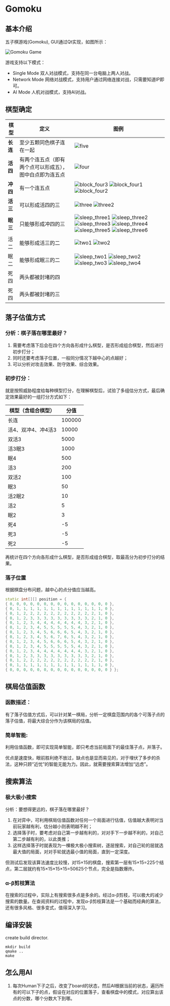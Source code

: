 # Gomoku

## 基本介绍

五子棋游戏(Gomoku), GUI通过Qt实现，如图所示：

![Gomoku Game](img/single-mode.png)

游戏支持以下模式：
- Single Mode
    双人对战模式，支持在同一台电脑上两人对战。
- Network Mode
    网络对战模式，支持用户通过网络连接对战，只需要知道IP即可。
- AI Mode
    人机对战模式，支持AI对战。

## 棋型确定

| 棋型     | 定义                                                     | 图例                                                         |
| -------- | -------------------------------------------------------- | ------------------------------------------------------------ |
| **长连** | 至少五颗同色棋子连在一起                                 | ![five](img/five.jpg)                 |
| **活四** | 有两个连五点（即有两个点可以形成五），图中白点即为连五点 | ![four](img/four.jpg)                 |
| **冲四** | 有一个连五点                                             | ![block_four3](img/block_four3.jpg) ![block_four1](img/block_four1.jpg) ![block_four2](img/block_four2.jpg) |
| **活三** | 可以形成活四的三                                         | ![three](img/three.jpg)  ![three2](img/three2.jpg) |
| **眠三** | 只能够形成冲四的三                                       | ![sleep_three1](img/sleep_three1.jpg)   ![sleep_three2](img/sleep_three2.jpg)  ![sleep_three3](img/sleep_three3.jpg)  ![sleep_three4](img/sleep_three4.jpg) ![sleep_three5](img/sleep_three5.jpg) ![sleep_three6](img/sleep_three6.jpg) |
| 活二     | 能够形成活三的二                                         | ![two1](img/two1.jpg) ![two2](img/two2.jpg) |
| 眠二     | 能够形成眠三的二                                         | ![sleep_two1](img/sleep_two1.jpg) ![sleep_two2](img/sleep_two2.jpg) ![sleep_two3](img/sleep_two3.jpg) ![sleep_two4](img/sleep_two4.jpg) |
| 死四     | 两头都被封堵的四                                         |                                                              |
| 死四     | 两头都被封堵的三                                         |                                                              |



## 落子估值方式

### 分析：棋子落在哪里最好？

1. 需要考虑落下后会在四个方向各形成什么棋型，是否形成组合棋型，然后进行初步打分；
2. 同时还要考虑落子位置，一般同分情况下越中心的点越好；
3. 可以分析对攻击效果、防守效果、综合效果。

### 初步打分：

就是按照威胁程度给每种棋型打分，在理解棋型后，试验了多组估分方式，最后确定效果最好的一组打分方式如下：

| 棋型（含组合棋型） | 分值   |
| ------------------ | ------ |
| 长连               | 100000 |
| 活4、双冲4、冲4活3 | 10000  |
| 双活3              | 5000   |
| 活3眠3             | 1000   |
| 眠4                | 500    |
| 活3                | 200    |
| 双活2              | 100    |
| 眠3                | 50     |
| 活2眠2             | 10     |
| 活2                | 5      |
| 眠2                | 3      |
| 死4                | -5     |
| 死3                | -5     |
| 死2                | -5     |

再统计在四个方向各形成什么棋型，是否形成组合棋型，取最高分为初步打分的结果。

### 落子位置

根据棋盘分布问题，越中心的点分值应当越高。

```c++
static int[][] position = {
{ 0, 0, 0, 0, 0, 0, 0, 0, 0, 0, 0, 0, 0, 0, 0 },
{ 0, 1, 1, 1, 1, 1, 1, 1, 1, 1, 1, 1, 1, 1, 0 },
{ 0, 1, 2, 2, 2, 2, 2, 2, 2, 2, 2, 2, 2, 1, 0 },
{ 0, 1, 2, 3, 3, 3, 3, 3, 3, 3, 3, 3, 2, 1, 0 },
{ 0, 1, 2, 3, 4, 4, 4, 4, 4, 4, 4, 3, 2, 1, 0 },
{ 0, 1, 2, 3, 4, 5, 5, 5, 5, 5, 4, 3, 2, 1, 0 },
{ 0, 1, 2, 3, 4, 5, 6, 6, 6, 5, 4, 3, 2, 1, 0 },
{ 0, 1, 2, 3, 4, 5, 6, 7, 6, 5, 4, 3, 2, 1, 0 },
{ 0, 1, 2, 3, 4, 5, 6, 6, 6, 5, 4, 3, 2, 1, 0 },
{ 0, 1, 2, 3, 4, 5, 5, 5, 5, 5, 4, 3, 2, 1, 0 },
{ 0, 1, 2, 3, 4, 4, 4, 4, 4, 4, 4, 3, 2, 1, 0 },
{ 0, 1, 2, 3, 3, 3, 3, 3, 3, 3, 3, 3, 2, 1, 0 },
{ 0, 1, 2, 2, 2, 2, 2, 2, 2, 2, 2, 2, 2, 1, 0 },
{ 0, 1, 1, 1, 1, 1, 1, 1, 1, 1, 1, 1, 1, 1, 0 },
{ 0, 0, 0, 0, 0, 0, 0, 0, 0, 0, 0, 0, 0, 0, 0 } };
```

## 棋局估值函数

### 函数描述：

有了落子估值方式后，可以针对某一棋局，分析一定棋盘范围内的各个可落子点的落子估值，将最大综合分作为该棋局的估值。

### 简单智能:

利用估值函数，即可实现简单智能，即只考虑当前局面下的最佳落子点，并落子。

优点是速度快，眼前胜利绝不放过，缺点也是显而易见的，对于埋伏了多步的杀法，这种只顾“近忧”的智能无能为力。因此，就需要搜索算法增加“远虑”。

## 搜索算法

### 极大极小搜索

分析：要想得更远的，棋子落在哪里最好？

1. 在对弈中，可利用棋局估值函数对任何一个局面进行估值，估值越大表明对当前玩家越有利，估分越小则表明越不利；
2.  选择落子时，要考虑对自己第一步越有利的，对对手下一步越不利的，对自己第二步越有利的，以此类推；
3. 这样选择落子时就表现为一棵极大极小搜索树，逐层搜索，对自己轮的层就选最大值的局面，对对手轮就选最小值的局面，直到一定深度。

 但测试后发现该算法速度比较慢，对15×15的棋盘，搜索第一层有15×15=225个结点，第二层就约有15×15×15×15=50625个节点，完全是指数爆炸。

### α-β剪枝算法

在搜索的过程中，实际上有搜索很多点是多余的。经过α-β剪枝，可以极大的减少搜索的数量。在查阅资料的过程中，发现α-β剪枝算法是一个基础而经典的算法，还有很多风格、很多变式，值得深入学习。



## 编译安装

create build director.
```shell
mkdir build
qmake ..
make
```



## 怎么用AI

1. 每次Human下子之后，改变了board的状态，然后AI根据当前的状态，遍历所有的可以下子的点，假设在对应的位置落子，查看棋盘中的模式，对应算出该点的分数，哪个分数大下到哪。